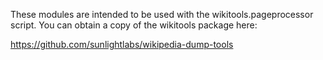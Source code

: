 These modules are intended to be used with the wikitools.pageprocessor
script. You can obtain a copy of the wikitools package here:

https://github.com/sunlightlabs/wikipedia-dump-tools

